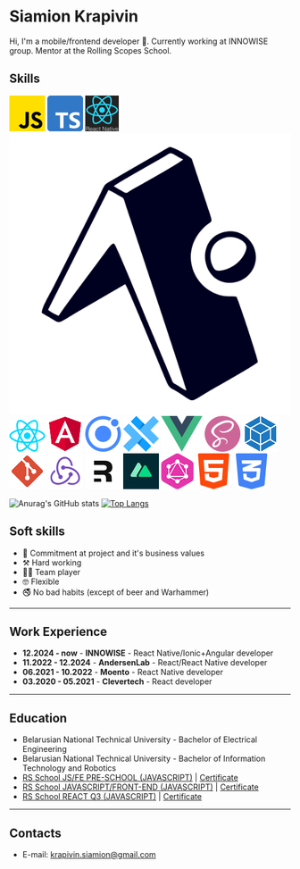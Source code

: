 # Siamion Krapivin 

Hi, I'm a mobile/frontend developer 👾. Currently working at INNOWISE group. Mentor at the Rolling Scopes School.<br> 

## Skills
![](./assets/js.png) ![](./assets/typescript.png) ![](./assets/react-native_.png) ![](./assets/expo.png) ![](./assets/react.png) ![](./assets/angular.png) ![](./assets/ionic.png) ![](./assets/capacitor.png) ![](./assets/vue.png) ![](./assets/sass.png) ![](./assets/webpack.png) ![](./assets/git.png) ![](./assets/redux.png)
![](./assets/remix.png) ![](./assets/nuxt.jpeg)  ![](./assets/graphql_.png) ![](./assets/html-5.png) ![](./assets/css-3.png) 

![Anurag's GitHub stats](https://github-readme-stats.vercel.app/api?username=s4mm4ael&show_icons=true&theme=radical)
[![Top Langs](https://github-readme-stats.vercel.app/api/top-langs/?username=s4mm4ael&layout=compact&theme=radical&card_width=445)](https://github.com/anuraghazra/github-readme-stats)

## Soft skills
* 👾 Commitment at project and it's business values
* ⚒️ Hard working
* 🤝🏼 Team player
* 🤓 Flexible
* 🚭 No bad habits (except of beer and Warhammer)
---
## Work Experience

* **12.2024 - now** - **INNOWISE** - React Native/Ionic+Angular developer
* **11.2022 - 12.2024** - **AndersenLab** - React/React Native developer
* **06.2021 - 10.2022** - **Moento** - React Native developer
* **03.2020 - 05.2021** - **Clevertech** - React developer
---

## Education ##

* Belarusian National Technical University - Bachelor of Electrical Engineering</br>
* Belarusian National Technical University - Bachelor of Information Technology and Robotics</br>
* [RS School JS/FE PRE-SCHOOL (JAVASCRIPT)](https://rs.school/js-stage0/) | [Certificate](https://app.rs.school/certificate/2dyswcow)</br>
* [RS School JAVASCRIPT/FRONT-END (JAVASCRIPT)](https://rs.school/js/) | [Certificate](https://app.rs.school/certificate/pkyem0t4)</br>
* [RS School REACT Q3 (JAVASCRIPT)](https://rs.school/react/) | [Certificate](https://app.rs.school/certificate/vxzu2z25)
---

## Contacts
* E-mail: krapivin.siamion@gmail.com

